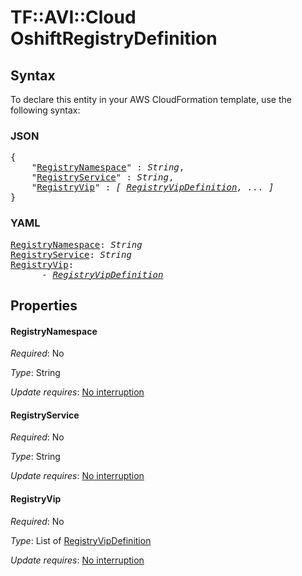 # TF::AVI::Cloud OshiftRegistryDefinition

## Syntax

To declare this entity in your AWS CloudFormation template, use the following syntax:

### JSON

<pre>
{
    "<a href="#registrynamespace" title="RegistryNamespace">RegistryNamespace</a>" : <i>String</i>,
    "<a href="#registryservice" title="RegistryService">RegistryService</a>" : <i>String</i>,
    "<a href="#registryvip" title="RegistryVip">RegistryVip</a>" : <i>[ <a href="registryvipdefinition.md">RegistryVipDefinition</a>, ... ]</i>
}
</pre>

### YAML

<pre>
<a href="#registrynamespace" title="RegistryNamespace">RegistryNamespace</a>: <i>String</i>
<a href="#registryservice" title="RegistryService">RegistryService</a>: <i>String</i>
<a href="#registryvip" title="RegistryVip">RegistryVip</a>: <i>
      - <a href="registryvipdefinition.md">RegistryVipDefinition</a></i>
</pre>

## Properties

#### RegistryNamespace

_Required_: No

_Type_: String

_Update requires_: [No interruption](https://docs.aws.amazon.com/AWSCloudFormation/latest/UserGuide/using-cfn-updating-stacks-update-behaviors.html#update-no-interrupt)

#### RegistryService

_Required_: No

_Type_: String

_Update requires_: [No interruption](https://docs.aws.amazon.com/AWSCloudFormation/latest/UserGuide/using-cfn-updating-stacks-update-behaviors.html#update-no-interrupt)

#### RegistryVip

_Required_: No

_Type_: List of <a href="registryvipdefinition.md">RegistryVipDefinition</a>

_Update requires_: [No interruption](https://docs.aws.amazon.com/AWSCloudFormation/latest/UserGuide/using-cfn-updating-stacks-update-behaviors.html#update-no-interrupt)

